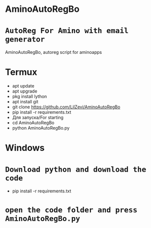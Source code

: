 # AminoAutoRegBo
# `AutoReg For Amino with email generator`
AminoAutoRegBo, autoreg script for aminoapps

# Termux
- apt update
- apt upgrade
- pkg install lython
- apt install git
- git clone https://github.com/LilZevi/AminoAutoRegBo
- pip install -r requirements.txt
- Для запуска/For starting
- cd AminoAutoRegBo
- python AminoAutoRegBo.py
# Windows
# `Download python and download the code`
- pip install -r requirements.txt
# `open the code folder and press AminoAutoRegBo.py`
